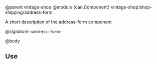 @parent vintage-shop
@module {can.Component} vintage-shop/shop-shipping/address-form <address-form>

A short description of the address-form component

@signature `<address-form>`

@body

## Use

